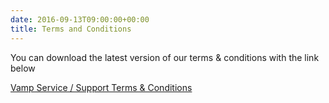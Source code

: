 ```yaml
---
date: 2016-09-13T09:00:00+00:00
title: Terms and Conditions
---
```


You can download the latest version of our terms & conditions with the link below

[Vamp Service / Support Terms & Conditions](/eula/vamp-service-support-terms-and-conditions.pdf)  
